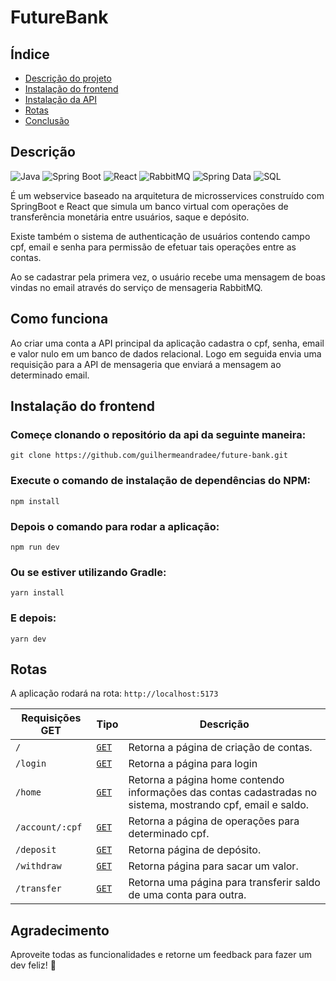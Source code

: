 # FutureBank

## Índice

- [Descrição do projeto](#descrição)
- [Instalação do frontend](#instalação-do-frontend)
- [Instalação da API](https://github.com/guilhermeandradee/future-bank-api)
- [Rotas](#rotas)
- [Conclusão](#agradecimento)

## Descrição

![Java](https://img.shields.io/badge/Java-ED8B00?style=for-the-badge&logo=java&logoColor=white)
![Spring Boot](https://img.shields.io/badge/Spring%20Boot-6DB33F?style=for-the-badge&logo=spring-boot&logoColor=white)
![React](https://img.shields.io/badge/React-20232A?style=for-the-badge&logo=react&logoColor=61DAFB)
![RabbitMQ](https://img.shields.io/badge/RabbitMQ-FF6600?style=for-the-badge&logo=rabbitmq&logoColor=white)
![Spring Data](https://img.shields.io/badge/Spring%20Data-6DB33F?style=for-the-badge&logo=spring&logoColor=white)
![SQL](https://img.shields.io/badge/SQL-4479A1?style=for-the-b)




É um webservice baseado na arquitetura de microsservices construído com SpringBoot e React que simula um banco virtual com operações de transferência monetária entre usuários, saque e depósito. 

Existe também o sistema de authenticação de usuários contendo campo cpf, email e senha para permissão de efetuar tais operações entre as contas.

Ao se cadastrar pela primera vez, o usuário recebe uma mensagem de boas vindas no email através do serviço de mensageria RabbitMQ.

## Como funciona

Ao criar uma conta a API principal da aplicação cadastra o cpf, senha, email e valor nulo em um banco de dados relacional. Logo em seguida envia uma requisição para a API de mensageria que enviará a mensagem ao determinado email.

## Instalação do frontend

### Começe clonando o repositório da api da seguinte maneira:

```
git clone https://github.com/guilhermeandradee/future-bank.git
```


### Execute o comando de instalação de dependências do NPM:


```
npm install
```

### Depois o comando para rodar a aplicação:

```
npm run dev
```

### Ou se estiver utilizando Gradle:

```
yarn install
```
### E depois:
```
yarn dev
```


## Rotas

A aplicação rodará na rota: `http://localhost:5173`

|Requisições GET    |Tipo |Descrição                                              |
|-------------------|-----|-------------------------------------------------------|
|`/` |[`GET`](#get-get-all)     |Retorna a página de criação de contas.|
|`/login`| [`GET`](#get-get-all) |Retorna a página para login||
|`/home`   |  [`GET`](#get-get-all)    |Retorna a página home contendo informações das contas cadastradas no sistema, mostrando cpf, email e saldo.                         |
|`/account/:cpf` |[`GET`](#get-get-all)     |Retorna a página de operações para determinado cpf.                      |
|`/deposit`   |  [`GET`](#get-get-all)   |Retorna página de depósito.|
|`/withdraw`   |  [`GET`](#get-get-all)   |Retorna página para sacar um valor.                         |
|`/transfer`   |  [`GET`](#get-get-all)   |Retorna uma página para transferir saldo de uma conta para outra.                         |




## Agradecimento

 Aproveite todas as funcionalidades e retorne um feedback para fazer um dev feliz! 🌟
